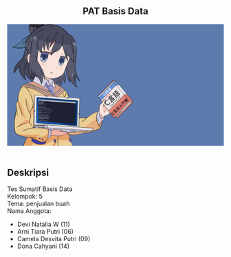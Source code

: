 <h2 align="center">
  PAT Basis Data<br/>
</h2>
<div align="center">
  <img alt="banner" src="./assets/images/banner.png" />
</div>

<br/>

## Deskripsi

Tes Sumatif Basis Data<br/>
Kelompok: 5<br/>
Tema: penjualan buah<br/>
Nama Anggota:

- Devi Natalia W (11)
- Arni Tiara Putri (06)
- Camela Desvita Putri (09)
- Dona Cahyani (14) 
